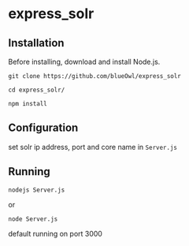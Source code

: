 # express_solr

## Installation
Before installing, download and install Node.js.

`git clone https://github.com/blueOwl/express_solr`

`cd express_solr/`

`npm install`

## Configuration

set solr ip address, port and core name in `Server.js`

## Running
`nodejs Server.js `

or

`node Server.js `

default running on port 3000 
